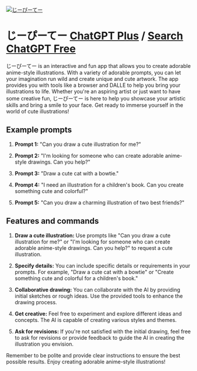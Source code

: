 
[![じーぴーてー](https://files.oaiusercontent.com/file-CzJSmTh9mM8bWlSx6h0lZ0hN?se=2123-10-18T11%3A53%3A59Z&sp=r&sv=2021-08-06&sr=b&rscc=max-age%3D31536000%2C%20immutable&rscd=attachment%3B%20filename%3D9dbd0193-14d6-4bf7-b3ec-fa31df5a8d58.png&sig=%2BLIO5YzizOveq8i8t3Hpm/rPPBDQHlckHmLk8MK9O9Q%3D)](https://chat.openai.com/g/g-gO6lwO4pS-zipite)

# じーぴーてー [ChatGPT Plus](https://chat.openai.com/g/g-gO6lwO4pS-zipite) / [Search ChatGPT Free](https://gptcall.net/index.html#/?search=%E3%81%98%E3%83%BC%E3%81%B4%E3%83%BC%E3%81%A6%E3%83%BC)

じーぴーてー is an interactive and fun app that allows you to create adorable anime-style illustrations. With a variety of adorable prompts, you can let your imagination run wild and create unique and cute artwork. The app provides you with tools like a browser and DALLE to help you bring your illustrations to life. Whether you're an aspiring artist or just want to have some creative fun, じーぴーてー is here to help you showcase your artistic skills and bring a smile to your face. Get ready to immerse yourself in the world of cute illustrations!

## Example prompts

1. **Prompt 1:** "Can you draw a cute illustration for me?"

2. **Prompt 2:** "I'm looking for someone who can create adorable anime-style drawings. Can you help?"

3. **Prompt 3:** "Draw a cute cat with a bowtie."

4. **Prompt 4:** "I need an illustration for a children's book. Can you create something cute and colorful?"

5. **Prompt 5:** "Can you draw a charming illustration of two best friends?"

## Features and commands

1. **Draw a cute illustration:** Use prompts like "Can you draw a cute illustration for me?" or "I'm looking for someone who can create adorable anime-style drawings. Can you help?" to request a cute illustration.

2. **Specify details:** You can include specific details or requirements in your prompts. For example, "Draw a cute cat with a bowtie" or "Create something cute and colorful for a children's book."

3. **Collaborative drawing:** You can collaborate with the AI by providing initial sketches or rough ideas. Use the provided tools to enhance the drawing process.

4. **Get creative:** Feel free to experiment and explore different ideas and concepts. The AI is capable of creating various styles and themes.

5. **Ask for revisions:** If you're not satisfied with the initial drawing, feel free to ask for revisions or provide feedback to guide the AI in creating the illustration you envision.

Remember to be polite and provide clear instructions to ensure the best possible results. Enjoy creating adorable anime-style illustrations!


